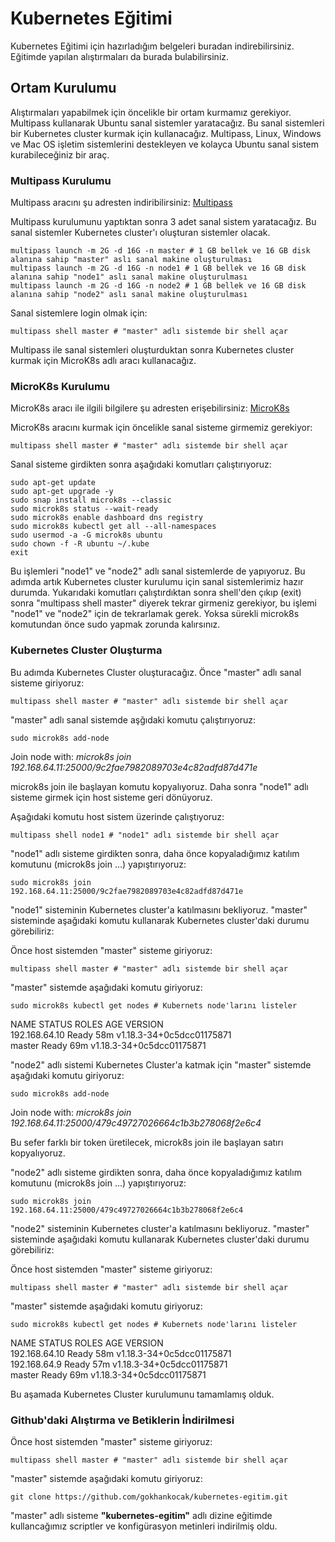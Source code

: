 # Kubernetes Eğitimi

Kubernetes Eğitimi için hazırladığım belgeleri buradan indirebilirsiniz. Eğitimde yapılan alıştırmaları da burada bulabilirsiniz.
## Ortam Kurulumu

Alıştırmaları yapabilmek için öncelikle bir ortam kurmamız gerekiyor. Multipass kullanarak Ubuntu sanal sistemler yaratacağız. Bu sanal sistemleri bir Kubernetes cluster kurmak için kullanacağız.
Multipass, Linux, Windows ve Mac OS işletim sistemlerini destekleyen ve kolayca Ubuntu sanal sistem kurabileceğiniz bir araç.

### Multipass Kurulumu
Multipass aracını şu adresten indiribilirsiniz:
[Multipass](https://multipass.run/)

Multipass kurulumunu yaptıktan sonra 3 adet sanal sistem yaratacağız. Bu sanal sistemler Kubernetes cluster'ı oluşturan sistemler olacak.

```shell
multipass launch -m 2G -d 16G -n master # 1 GB bellek ve 16 GB disk alanına sahip "master" aslı sanal makine oluşturulması
multipass launch -m 2G -d 16G -n node1 # 1 GB bellek ve 16 GB disk alanına sahip "node1" aslı sanal makine oluşturulması
multipass launch -m 2G -d 16G -n node2 # 1 GB bellek ve 16 GB disk alanına sahip "node2" aslı sanal makine oluşturulması
```

Sanal sistemlere login olmak için:

```shell
multipass shell master # "master" adlı sistemde bir shell açar
```

Multipass ile sanal sistemleri oluşturduktan sonra Kubernetes cluster kurmak için MicroK8s adlı aracı kullanacağız.

### MicroK8s Kurulumu
MicroK8s aracı ile ilgili bilgilere şu adresten erişebilirsiniz:
[MicroK8s](https://microk8s.io/)

MicroK8s aracını kurmak için öncelikle sanal sisteme girmemiz gerekiyor:

```shell
multipass shell master # "master" adlı sistemde bir shell açar
```

Sanal sisteme girdikten sonra aşağıdaki komutları çalıştırıyoruz:

```shell
sudo apt-get update
sudo apt-get upgrade -y
sudo snap install microk8s --classic
sudo microk8s status --wait-ready
sudo microk8s enable dashboard dns registry
sudo microk8s kubectl get all --all-namespaces
sudo usermod -a -G microk8s ubuntu
sudo chown -f -R ubuntu ~/.kube
exit
```

Bu işlemleri "node1" ve "node2" adlı sanal sistemlerde de yapıyoruz.
Bu adımda artık Kubernetes cluster kurulumu için sanal sistemlerimiz hazır durumda.
Yukarıdaki komutları çalıştırdıktan sonra shell'den çıkıp (exit) sonra "multipass shell master" diyerek tekrar girmeniz gerekiyor, bu işlemi "node1" ve "node2" için de tekrarlamak gerek. Yoksa sürekli microk8s komutundan önce sudo yapmak zorunda kalırsınız.

### Kubernetes Cluster Oluşturma

Bu adımda Kubernetes Cluster oluşturacağız. Önce "master" adlı sanal sisteme giriyoruz:

```shell
multipass shell master # "master" adlı sistemde bir shell açar
```

"master" adlı sanal sistemde aşğıdaki komutu çalıştırıyoruz:

```shell
sudo microk8s add-node
```

Join node with: *microk8s join 192.168.64.11:25000/9c2fae7982089703e4c82adfd87d471e*

microk8s join ile başlayan komutu kopyalıyoruz. Daha sonra "node1" adlı sisteme girmek için host sisteme geri dönüyoruz.

Aşağıdaki komutu host sistem üzerinde çalıştıyoruz:

```shell
multipass shell node1 # "node1" adlı sistemde bir shell açar
```

"node1" adlı sisteme girdikten sonra, daha önce kopyaladığımız katılım komutunu (microk8s join ...) yapıştırıyoruz:

```shell
sudo microk8s join 192.168.64.11:25000/9c2fae7982089703e4c82adfd87d471e
```

"node1" sisteminin Kubernetes cluster'a katılmasını bekliyoruz.
"master" sisteminde aşağıdaki komutu kullanarak Kubernetes cluster'daki durumu görebiliriz:

Önce host sistemden "master" sisteme giriyoruz:

```shell
multipass shell master # "master" adlı sistemde bir shell açar
```

"master" sistemde aşağıdaki komutu giriyoruz:

```shell
sudo microk8s kubectl get nodes # Kubernets node'larını listeler
```

NAME            STATUS   ROLES    AGE   VERSION  
192.168.64.10   Ready    <none>   58m   v1.18.3-34+0c5dcc01175871  
master          Ready    <none>   69m   v1.18.3-34+0c5dcc01175871  

"node2" adlı sistemi Kubernetes Cluster'a katmak için "master" sistemde aşağıdaki komutu giriyoruz:

```shell
sudo microk8s add-node
```
Join node with: *microk8s join 192.168.64.11:25000/479c49727026664c1b3b278068f2e6c4*

Bu sefer farklı bir token üretilecek, microk8s join ile başlayan satırı kopyalıyoruz.

"node2" adlı sisteme girdikten sonra, daha önce kopyaladığımız katılım komutunu (microk8s join ...) yapıştırıyoruz:

```shell
sudo microk8s join 192.168.64.11:25000/479c49727026664c1b3b278068f2e6c4
```

"node2" sisteminin Kubernetes cluster'a katılmasını bekliyoruz.
"master" sisteminde aşağıdaki komutu kullanarak Kubernetes cluster'daki durumu görebiliriz:

Önce host sistemden "master" sisteme giriyoruz:

```shell
multipass shell master # "master" adlı sistemde bir shell açar
```

"master" sistemde aşağıdaki komutu giriyoruz:

```shell
sudo microk8s kubectl get nodes # Kubernets node'larını listeler
```

NAME            STATUS   ROLES    AGE   VERSION  
192.168.64.10   Ready    <none>   58m   v1.18.3-34+0c5dcc01175871  
192.168.64.9    Ready    <none>   57m   v1.18.3-34+0c5dcc01175871  
master          Ready    <none>   69m   v1.18.3-34+0c5dcc01175871  

Bu aşamada Kubernetes Cluster kurulumunu tamamlamış olduk.

### Github'daki Alıştırma ve Betiklerin İndirilmesi

Önce host sistemden "master" sisteme giriyoruz:

```shell
multipass shell master # "master" adlı sistemde bir shell açar
```

"master" sistemde aşağıdaki komutu giriyoruz:

```shell
git clone https://github.com/gokhankocak/kubernetes-egitim.git
```

"master" adlı sisteme **"kubernetes-egitim"** adlı dizine eğitimde kullancağımız scriptler ve konfigürasyon metinleri indirilmiş oldu.
